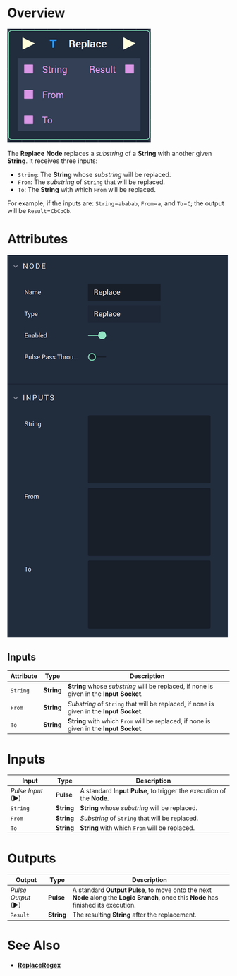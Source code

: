# Overview

![The Replace Node.](../../.gitbook/assets/replacenode.png)

The **Replace** **Node** replaces a *substring* of a **String** with another given **String**. It receives three inputs:

* `String`: The **String** whose *substring* will be replaced.
* `From`: The *substring* of `String` that will be replaced.
* `To`: The **String** with which `From` will be replaced.

For example, if the inputs are: `String`=`ababab`, `From`=`a`, and `To`=`C`; the output will be `Result`=`CbCbCb`.

# Attributes

![The Replace Node Attributes.](../../.gitbook/assets/replaceattributes.png)

## Inputs

|Attribute|Type|Description|
|---|---|---|
| `String` | **String** | **String** whose *substring* will be replaced, if none is given in the **Input Socket**. |
| `From` | **String** | *Substring* of `String` that will be replaced, if none is given in the **Input Socket**.  |
| `To` | **String** | **String** with which `From` will be replaced, if none is given in the **Input Socket**. |

# Inputs

|Input|Type|Description|
|---|---|---|
|*Pulse Input* (►)|**Pulse**|A standard **Input Pulse**, to trigger the execution of the **Node**.|
| `String` | **String** | **String** whose *substring* will be replaced. |
| `From` | **String** | *Substring* of `String` that will be replaced. |
| `To` | **String** | **String** with which `From` will be replaced. |

# Outputs

|Output|Type|Description|
|---|---|---|
|*Pulse Output* (►)|**Pulse**|A standard **Output Pulse**, to move onto the next **Node** along the **Logic Branch**, once this **Node** has finished its execution.|
| `Result` | **String** | The resulting **String** after the replacement. |

# See Also

* [**ReplaceRegex**](replaceregex.md)

